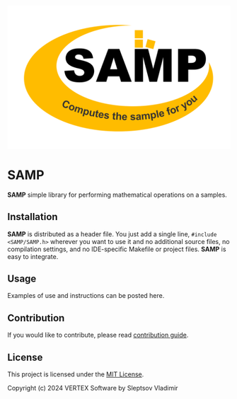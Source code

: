 
![Пример изображения](Samp.png)

# SAMP
**SAMP** simple library for performing mathematical operations on a samples.

## Installation

**SAMP** is distributed as a header file. You just add a single line, `#include <SAMP/SAMP.h>` wherever you want to use it and no additional source files, no compilation settings, and no IDE-specific Makefile or project files. **SAMP** is easy to integrate.

## Usage

Examples of use and instructions can be posted here.

## Contribution

If you would like to contribute, please read [contribution guide](CONTRIBUTING.md).

## License

This project is licensed under the [MIT License](LICENSE).

Copyright (c) 2024 VERTEX Software by Sleptsov Vladimir
